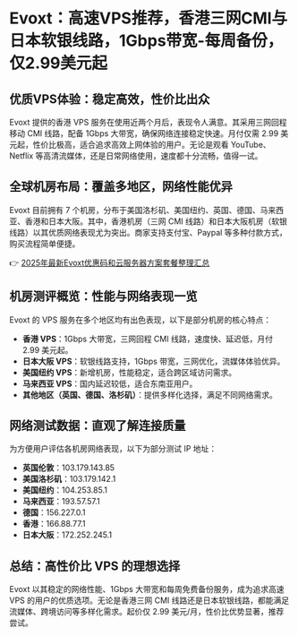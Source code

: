 # Evoxt：高速VPS推荐，香港三网CMI与日本软银线路，1Gbps带宽-每周备份，仅2.99美元起

## 优质VPS体验：稳定高效，性价比出众

Evoxt 提供的香港 VPS 服务在使用近两个月后，表现令人满意。其采用三网回程移动 CMI 线路，配备 1Gbps 大带宽，确保网络连接稳定快速。月付仅需 2.99 美元起，性价比极高，适合追求高效上网体验的用户。无论是观看 YouTube、Netflix 等高清流媒体，还是日常网络使用，速度都十分流畅，值得一试。

## 全球机房布局：覆盖多地区，网络性能优异

Evoxt 目前拥有 7 个机房，分布于美国洛杉矶、美国纽约、英国、德国、马来西亚、香港和日本大阪。其中，香港机房（三网 CMI 线路）和日本大阪机房（软银线路）以其优质网络表现尤为突出。商家支持支付宝、Paypal 等多种付款方式，购买流程简单便捷。

👉 [2025年最新Evoxt优惠码和云服务器方案套餐整理汇总](https://bit.ly/evoxt)

## 机房测评概览：性能与网络表现一览

Evoxt 的 VPS 服务在多个地区均有出色表现，以下是部分机房的核心特点：

- **香港 VPS**：1Gbps 大带宽，三网回程 CMI 线路，速度快、延迟低，月付 2.99 美元起。
- **日本大阪 VPS**：软银线路支持，1Gbps 带宽，三网优化，流媒体体验优异。
- **美国纽约 VPS**：新增机房，性能稳定，适合跨区域访问需求。
- **马来西亚 VPS**：国内延迟较低，适合东南亚用户。
- **其他地区（英国、德国、洛杉矶）**：提供多样化选择，满足不同网络需求。

## 网络测试数据：直观了解连接质量

为方便用户评估各机房网络表现，以下为部分测试 IP 地址：

- **英国伦敦**：103.179.143.85  
- **美国洛杉矶**：103.179.142.1  
- **美国纽约**：104.253.85.1  
- **马来西亚**：193.57.57.1  
- **德国**：156.227.0.1  
- **香港**：166.88.77.1  
- **日本大阪**：172.252.245.1  

## 总结：高性价比 VPS 的理想选择

Evoxt 以其稳定的网络性能、1Gbps 大带宽和每周免费备份服务，成为追求高速 VPS 的用户的优质选项。无论是香港三网 CMI 线路还是日本软银线路，都能满足流媒体、跨境访问等多样化需求。起价仅 2.99 美元/月，性价比优势显著，推荐尝试。